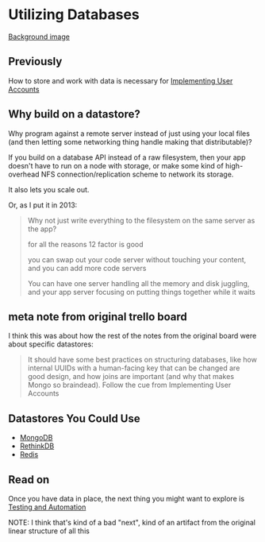 # Utilizing Databases

[Background image](https://trello-backgrounds.s3.amazonaws.com/51901b73c30c061842001c4b/04d519a1f36ff9e144a58ad8a08ea082/db.jpg)

## Previously

How to store and work with data is necessary for [Implementing User Accounts](c6891500-92fd-4774-9a14-d734d99bbdb4.md)

## Why build on a datastore?

Why program against a remote server instead of just using your local files (and then letting some networking thing handle making that distributable)?

If you build on a database API instead of a raw filesystem, then your app doesn't have to run on a node with storage, or make some kind of high-overhead NFS connection/replication scheme to network its storage.

It also lets you scale out.

Or, as I put it in 2013:

> Why not just write everything to the filesystem on the same server as the app?
>
> for all the reasons 12 factor is good
>
> you can swap out your code server without touching your content, and you can add more code servers
>
> You can have one server handling all the memory and disk juggling, and your app server focusing on putting things together while it waits

## meta note from original trello board

I think this was about how the rest of the notes from the original board were about specific datastores:

> It should have some best practices on structuring databases, like how internal UUIDs with a human-facing key that can be changed are good design, and how joins are important (and why that makes Mongo so braindead). Follow the cue from Implementing User Accounts

## Datastores You Could Use

- [MongoDB](83dc6af1-2423-4163-af45-9c395c5dc633.md)
- [RethinkDB](e80971e2-1ad4-4d6d-a355-dc019fea060f.md)
- [Redis](7594f87c-5c59-4206-90c6-12d36cf70d7c.md)

## Read on

Once you have data in place, the next thing you might want to explore is [Testing and Automation](a27bdf95-af28-4934-b95b-5135bf9e1e65.md)

NOTE: I think that's kind of a bad "next", kind of an artifact from the original linear structure of all this
